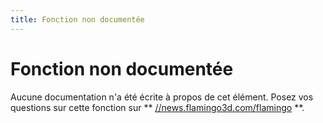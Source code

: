```yaml
---
title: Fonction non documentée
---
```



# Fonction non documentée
Aucune documentation n'a été écrite à propos de cet élément.
Posez vos questions sur cette fonction sur ** [//news.flamingo3d.com/flamingo](flamingo) **.